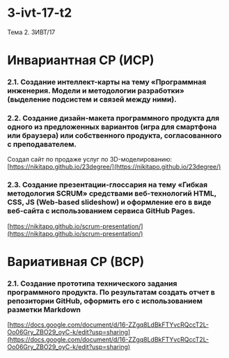 # 3-ivt-17-t2
Тема 2. 3ИВТ/17

# Инвариантная СР (ИСР)

### 2.1. Создание интеллект-карты на тему «Программная инженерия. Модели и методологии разработки» (выделение подсистем и связей между ними).

### 2.2. Создание дизайн-макета программного продукта для одного из предложенных вариантов (игра для смартфона или браузера) или собственного продукта, согласованного с преподавателем.

Создал сайт по продаже услуг по 3D-моделированию: [https://nikitapo.github.io/23degree/](https://nikitapo.github.io/23degree/)

### 2.3. Создание презентации-глоссария на тему «Гибкая методология SCRUM» средствами веб-технологий HTML, CSS, JS (Web-based slideshow) и оформление его в виде веб-сайта с использованием сервиса GitHub Pages.

[https://nikitapo.github.io/scrum-presentation/](https://nikitapo.github.io/scrum-presentation/)

# Вариативная СР (ВСР)

### 2.1. Создание прототипа технического задания программного продукта. По результатам создать отчет в репозитории GitHub, оформить его с использованием разметки Markdown 

[https://docs.google.com/document/d/16-ZZgq8LdBkFTYvcRQccT2L-Oo06Gry_ZBO29_oyC-k/edit?usp=sharing](https://docs.google.com/document/d/16-ZZgq8LdBkFTYvcRQccT2L-Oo06Gry_ZBO29_oyC-k/edit?usp=sharing)
